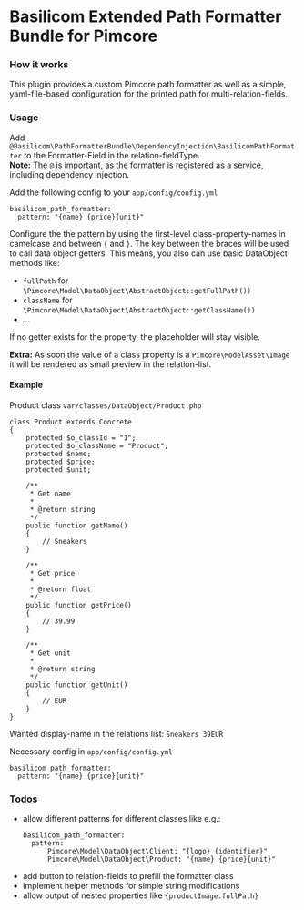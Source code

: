 # Basilicom Extended Path Formatter Bundle for Pimcore

### How it works
This plugin provides a custom Pimcore path formatter as well as a simple, yaml-file-based configuration for the printed path for multi-relation-fields.  

### Usage
Add ``@Basilicom\PathFormatterBundle\DependencyInjection\BasilicomPathFormatter`` to the Formatter-Field in the relation-fieldType.  
**Note:** The ``@`` is important, as the formatter is registered as a service, including dependency injection.

Add the following config to your ``app/config/config.yml``
```
basilicom_path_formatter:
  pattern: "{name} {price}{unit}"
```

Configure the the pattern by using the first-level class-property-names in camelcase and between ``{`` and ``}``. The key between the braces will be used to call data object getters.
This means, you also can use basic DataObject methods like: 
- ``fullPath`` for ``\Pimcore\Model\DataObject\AbstractObject::getFullPath())`` 
- ``className`` for ``\Pimcore\Model\DataObject\AbstractObject::getClassName())``
- ...

If no getter exists for the property, the placeholder will stay visible.

**Extra:** As soon the value of a class property is a ``Pimcore\ModelAsset\Image`` it will be rendered as small preview in the relation-list.

#### Example
Product class ``var/classes/DataObject/Product.php``
```
class Product extends Concrete
{
    protected $o_classId = "1";
    protected $o_className = "Product";
    protected $name;
    protected $price;
    protected $unit;
    
    /**
     * Get name
     *
     * @return string
     */
    public function getName()
    {
        // Sneakers 
    }
    
    /**
     * Get price
     *
     * @return float
     */
    public function getPrice()
    {
        // 39.99
    }
    
    /**
     * Get unit
     *
     * @return string
     */
    public function getUnit()
    {
        // EUR
    }
}
```

Wanted display-name in the relations list: ``Sneakers 39EUR``

Necessary config in ``app/config/config.yml``
```
basilicom_path_formatter:
  pattern: "{name} {price}{unit}"
```


### Todos
- allow different patterns for different classes like e.g.:
  ```
  basilicom_path_formatter:
    pattern: 
        Pimcore\Model\DataObject\Client: "{logo} {identifier}"
        Pimcore\Model\DataObject\Product: "{name} {price}{unit}"
  ```
- add button to relation-fields to prefill the formatter class
- implement helper methods for simple string modifications
- allow output of nested properties like ``{productImage.fullPath}``
